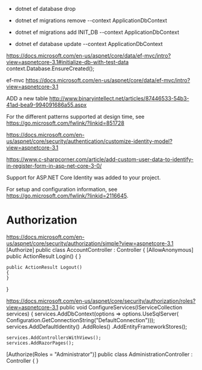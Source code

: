 - dotnet ef database drop


- dotnet ef migrations remove --context ApplicationDbContext
- dotnet ef migrations add INIT_DB --context ApplicationDbContext
- dotnet ef database update --context ApplicationDbContext  


https://docs.microsoft.com/en-us/aspnet/core/data/ef-mvc/intro?view=aspnetcore-3.1#initialize-db-with-test-data
  context.Database.EnsureCreated();


ef-mvc
https://docs.microsoft.com/en-us/aspnet/core/data/ef-mvc/intro?view=aspnetcore-3.1

ADD a new table
http://www.binaryintellect.net/articles/87446533-54b3-41ad-bea9-994091686a55.aspx


 For the different patterns supported at design time,
see https://go.microsoft.com/fwlink/?linkid=851728



https://docs.microsoft.com/en-us/aspnet/core/security/authentication/customize-identity-model?view=aspnetcore-3.1

https://www.c-sharpcorner.com/article/add-custom-user-data-to-identify-in-register-form-in-asp-net-core-3-0/

Support for ASP.NET Core Identity was added to your project.

For setup and configuration information, see https://go.microsoft.com/fwlink/?linkid=2116645.


# Authorization

https://docs.microsoft.com/en-us/aspnet/core/security/authorization/simple?view=aspnetcore-3.1
[Authorize]
public class AccountController : Controller
{
    [AllowAnonymous]
    public ActionResult Login()
    {
    }

    public ActionResult Logout()
    {
    }
}

https://docs.microsoft.com/en-us/aspnet/core/security/authorization/roles?view=aspnetcore-3.1
public void ConfigureServices(IServiceCollection services)
{
    services.AddDbContext<ApplicationDbContext>(options =>
        options.UseSqlServer(
            Configuration.GetConnectionString("DefaultConnection")));
    services.AddDefaultIdentity<IdentityUser>()
        .AddRoles<IdentityRole>()
        .AddEntityFrameworkStores<ApplicationDbContext>();

    services.AddControllersWithViews();
    services.AddRazorPages();



[Authorize(Roles = "Administrator")]
public class AdministrationController : Controller
{
}